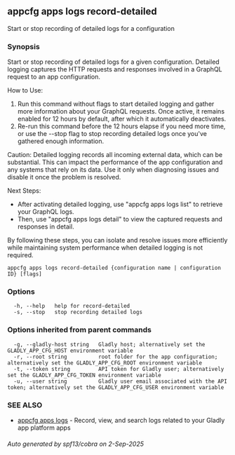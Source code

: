 ## appcfg apps logs record-detailed

Start or stop recording of detailed logs for a configuration

### Synopsis


Start or stop recording of detailed logs for a given configuration. Detailed logging captures the HTTP requests and responses involved in a GraphQL request to an app configuration.

How to Use:

1. Run this command without flags to start detailed logging and gather more information about your GraphQL requests. Once active, it remains enabled for 12 hours by default, after which it automatically deactivates.
2. Re-run this command before the 12 hours elapse if you need more time, or use the --stop flag to stop recording detailed logs once you've gathered enough information.

Caution:
Detailed logging records all incoming external data, which can be substantial. This can impact the performance of the app configuration and any systems that rely on its data. Use it only when diagnosing issues and disable it once the problem is resolved.

Next Steps:

* After activating detailed logging, use "appcfg apps logs list" to retrieve your GraphQL logs.
* Then, use "appcfg apps logs detail" to view the captured requests and responses in detail.

By following these steps, you can isolate and resolve issues more efficiently while maintaining system performance when detailed logging is not required.


```
appcfg apps logs record-detailed {configuration name | configuration ID} [flags]
```

### Options

```
  -h, --help   help for record-detailed
  -s, --stop   stop recording detailed logs
```

### Options inherited from parent commands

```
  -g, --gladly-host string   Gladly host; alternatively set the GLADLY_APP_CFG_HOST environment variable
  -r, --root string          root folder for the app configuration; alternatively set the GLADLY_APP_CFG_ROOT environment variable
  -t, --token string         API token for Gladly user; alternatively set the GLADLY_APP_CFG_TOKEN environment variable
  -u, --user string          Gladly user email associated with the API token; alternatively set the GLADLY_APP_CFG_USER environment variable
```

### SEE ALSO

* [appcfg apps logs](appcfg_apps_logs.md)	 - Record, view, and search logs related to your Gladly app platform apps

###### Auto generated by spf13/cobra on 2-Sep-2025
